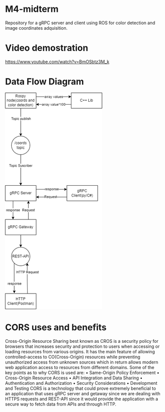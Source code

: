 # M4-midterm
Repository for a gRPC server and client using ROS for color detection and image coordinates adquisition.
# Video demostration
https://www.youtube.com/watch?v=BmOSbtz3M_k
# Data Flow Diagram
![Alt text](DFD_M4MidTerm.drawio.png)
# CORS uses and benefits
Cross-Origin Resource Sharing best known as CROS is a security policy for browsers that increases security and protection to users when accessing or loading resources from various origins.
It has the main feature of allowing controlled-access to CO(Cross-Origin) resources while preventing unauthorized access from unknown sources which in return allows modern web application access to resources from different domains.
Some of the key points as to why CORS is used are:
•	Same-Origin Policy Enforcement
•	Cross-Origin Resource Access
•	API Integration and Data Sharing
•	Authentication and Authorization
•	Security Considerations
•	Development and Testing
CORS is a technology that could prove extremely beneficial to an application that uses gRPC server and getaway since we are dealing with HTTPS requests and REST-API since it would provide the application with a secure way to fetch data from APIs and through HTTP.
